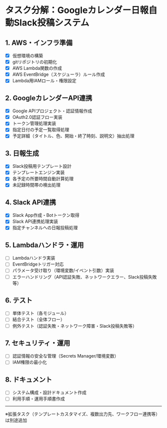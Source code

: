 # タスク分解：Googleカレンダー日報自動Slack投稿システム

## 1. AWS・インフラ準備
- [x] 仮想環境の構築
- [x] gitリポジトリの初期化
- [x] AWS Lambda関数の作成
- [x] AWS EventBridge（スケジューラ）ルール作成
- [x] Lambda用IAMロール・権限設定

## 2. GoogleカレンダーAPI連携
- [x] Google APIプロジェクト・認証情報作成
- [x] OAuth2.0認証フロー実装
- [x] トークン管理処理実装
- [x] 指定日付の予定一覧取得処理
- [x] 予定詳細（タイトル、色、開始・終了時刻、説明文）抽出処理

## 3. 日報生成
- [x] Slack投稿用テンプレート設計
- [x] テンプレートエンジン実装
- [x] 各予定の所要時間自動計算処理
- [x] 未記録時間帯の検出処理

## 4. Slack API連携
- [x] Slack App作成・Botトークン取得
- [x] Slack API連携処理実装
- [x] 指定チャンネルへの日報投稿処理

## 5. Lambdaハンドラ・運用
- [ ] Lambdaハンドラ実装
- [ ] EventBridgeトリガー対応
- [ ] パラメータ受け取り（環境変数/イベント引数）実装
- [ ] エラーハンドリング（API認証失敗、ネットワークエラー、Slack投稿失敗等）

## 6. テスト
- [ ] 単体テスト（各モジュール）
- [ ] 結合テスト（全体フロー）
- [ ] 例外テスト（認証失敗・ネットワーク障害・Slack投稿失敗等）

## 7. セキュリティ・運用
- [ ] 認証情報の安全な管理（Secrets Manager/環境変数）
- [ ] IAM権限の最小化

## 8. ドキュメント
- [ ] システム構成・設計ドキュメント作成
- [ ] 利用手順・運用手順書作成

---

※拡張タスク（テンプレートカスタマイズ、複数出力先、ワークフロー連携等）は別途追加

